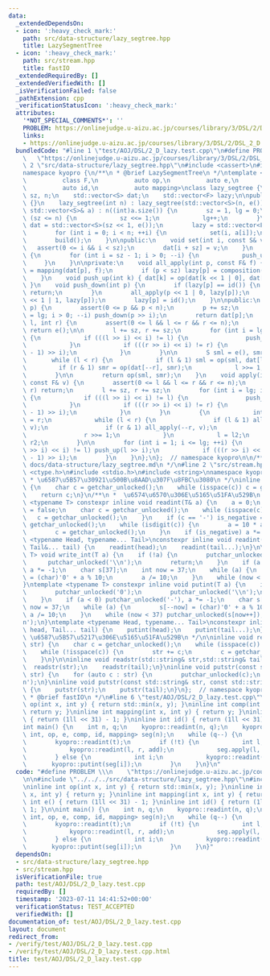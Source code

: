 ```yaml
---
data:
  _extendedDependsOn:
  - icon: ':heavy_check_mark:'
    path: src/data-structure/lazy_segtree.hpp
    title: LazySegmentTree
  - icon: ':heavy_check_mark:'
    path: src/stream.hpp
    title: fastIO
  _extendedRequiredBy: []
  _extendedVerifiedWith: []
  _isVerificationFailed: false
  _pathExtension: cpp
  _verificationStatusIcon: ':heavy_check_mark:'
  attributes:
    '*NOT_SPECIAL_COMMENTS*': ''
    PROBLEM: https://onlinejudge.u-aizu.ac.jp/courses/library/3/DSL/2/DSL_2_D
    links:
    - https://onlinejudge.u-aizu.ac.jp/courses/library/3/DSL/2/DSL_2_D
  bundledCode: "#line 1 \"test/AOJ/DSL/2_D_lazy.test.cpp\"\n#define PROBLEM \\\n \
    \   \"https://onlinejudge.u-aizu.ac.jp/courses/library/3/DSL/2/DSL_2_D\"\n\n#line\
    \ 2 \"src/data-structure/lazy_segtree.hpp\"\n#include <cassert>\n#include <vector>\n\
    namespace kyopro {\n/**\n * @brief LazySegmentTree\n */\ntemplate <class S,\n\
    \          class F,\n          auto op,\n          auto e,\n          auto composition,\n\
    \          auto id,\n          auto mapping>\nclass lazy_segtree {\n    int lg,\
    \ sz, n;\n    std::vector<S> dat;\n    std::vector<F> lazy;\n\npublic:\n    lazy_segtree()\
    \ {}\n    lazy_segtree(int n) : lazy_segtree(std::vector<S>(n, e())) {}\n    lazy_segtree(const\
    \ std::vector<S>& a) : n((int)a.size()) {\n        sz = 1, lg = 0;\n        while\
    \ (sz <= n) {\n            sz <<= 1;\n            lg++;\n        }\n\n       \
    \ dat = std::vector<S>(sz << 1, e());\n        lazy = std::vector<F>(sz, id());\n\
    \        for (int i = 0; i < n; ++i) {\n            set(i, a[i]);\n        }\n\
    \        build();\n    }\n\npublic:\n    void set(int i, const S& v) {\n     \
    \   assert(0 <= i && i < sz);\n        dat[i + sz] = v;\n    }\n    void build()\
    \ {\n        for (int i = sz - 1; i > 0; --i) {\n            push_up(i);\n   \
    \     }\n    }\n\nprivate:\n    void all_apply(int p, const F& f) {\n        dat[p]\
    \ = mapping(dat[p], f);\n        if (p < sz) lazy[p] = composition(lazy[p], f);\n\
    \    }\n    void push_up(int k) { dat[k] = op(dat[k << 1 | 0], dat[k << 1 | 1]);\
    \ }\n    void push_down(int p) {\n        if (lazy[p] == id()) {\n           \
    \ return;\n        }\n        all_apply(p << 1 | 0, lazy[p]);\n        all_apply(p\
    \ << 1 | 1, lazy[p]);\n        lazy[p] = id();\n    }\n\npublic:\n    S operator[](int\
    \ p) {\n        assert(0 <= p && p < n);\n        p += sz;\n        for (int i\
    \ = lg; i > 0; --i) push_down(p >> i);\n        return dat[p];\n    }\n    S fold(int\
    \ l, int r) {\n        assert(0 <= l && l <= r && r <= n);\n        if (l == r)\
    \ return e();\n\n        l += sz, r += sz;\n        for (int i = lg; i > 0; --i)\
    \ {\n            if (((l >> i) << i) != l) {\n                push_down(l >> i);\n\
    \            }\n            if (((r >> i) << i) != r) {\n                push_down((r\
    \ - 1) >> i);\n            }\n        }\n\n        S sml = e(), smr = e();\n \
    \       while (l < r) {\n            if (l & 1) sml = op(sml, dat[l++]);\n   \
    \         if (r & 1) smr = op(dat[--r], smr);\n            l >>= 1, r >>= 1;\n\
    \        }\n\n        return op(sml, smr);\n    }\n    void apply(int l, int r,\
    \ const F& v) {\n        assert(0 <= l && l <= r && r <= n);\n        if (l ==\
    \ r) return;\n        l += sz, r += sz;\n        for (int i = lg; i > 0; --i)\
    \ {\n            if (((l >> i) << i) != l) {\n                push_down(l >> i);\n\
    \            }\n            if (((r >> i) << i) != r) {\n                push_down((r\
    \ - 1) >> i);\n            }\n        }\n        {\n            int l2 = l, r2\
    \ = r;\n            while (l < r) {\n                if (l & 1) all_apply(l++,\
    \ v);\n                if (r & 1) all_apply(--r, v);\n                l >>= 1;\n\
    \                r >>= 1;\n            }\n            l = l2;\n            r =\
    \ r2;\n        }\n\n        for (int i = 1; i <= lg; ++i) {\n            if (((l\
    \ >> i) << i) != l) push_up(l >> i);\n            if (((r >> i) << i) != r) push_up((r\
    \ - 1) >> i);\n        }\n    }\n};\n};  // namespace kyopro\n\n/**\n * @docs\
    \ docs/data-structure/lazy_segtree.md\n */\n#line 2 \"src/stream.hpp\"\n#include\
    \ <ctype.h>\n#include <stdio.h>\n#include <string>\nnamespace kyopro {\n/**\n\
    \ * \u6587\u5B57\u30921\u500B\u8AAD\u307F\u8FBC\u3080\n */\ninline char readchar()\
    \ {\n    char c = getchar_unlocked();\n    while (isspace(c)) c = getchar_unlocked();\n\
    \    return c;\n}\n/**\n *  \u6574\u6570\u306E\u5165\u51FA\u529B\n */\ntemplate\
    \ <typename T> constexpr inline void readint(T& a) {\n    a = 0;\n    bool is_negative\
    \ = false;\n    char c = getchar_unlocked();\n    while (isspace(c)) {\n     \
    \   c = getchar_unlocked();\n    }\n    if (c == '-') is_negative = true, c =\
    \ getchar_unlocked();\n    while (isdigit(c)) {\n        a = 10 * a + (c - '0');\n\
    \        c = getchar_unlocked();\n    }\n    if (is_negative) a *= -1;\n}\ntemplate\
    \ <typename Head, typename... Tail>\nconstexpr inline void readint(Head& head,\
    \ Tail&... tail) {\n    readint(head);\n    readint(tail...);\n}\n\ntemplate <typename\
    \ T> void write_int(T a) {\n    if (!a) {\n        putchar_unlocked('0');\n  \
    \      putchar_unlocked('\\n');\n        return;\n    }\n    if (a < 0) putchar_unlocked('-'),\
    \ a *= -1;\n    char s[37];\n    int now = 37;\n    while (a) {\n        s[--now]\
    \ = (char)'0' + a % 10;\n        a /= 10;\n    }\n    while (now < 37) putchar_unlocked(s[now++]);\n\
    }\ntemplate <typename T> constexpr inline void putint(T a) {\n    if (!a) {\n\
    \        putchar_unlocked('0');\n        putchar_unlocked('\\n');\n        return;\n\
    \    }\n    if (a < 0) putchar_unlocked('-'), a *= -1;\n    char s[37];\n    int\
    \ now = 37;\n    while (a) {\n        s[--now] = (char)'0' + a % 10;\n       \
    \ a /= 10;\n    }\n    while (now < 37) putchar_unlocked(s[now++]);\n    putchar_unlocked('\\\
    n');\n}\ntemplate <typename Head, typename... Tail>\nconstexpr inline void putint(Head\
    \ head, Tail... tail) {\n    putint(head);\n    putint(tail...);\n}\n\n/**\n *\
    \ \u6587\u5B57\u5217\u306E\u5165\u51FA\u529B\n */\n\ninline void readstr(std::string&\
    \ str) {\n    char c = getchar_unlocked();\n    while (isspace(c)) c = getchar_unlocked();\n\
    \    while (!isspace(c)) {\n        str += c;\n        c = getchar_unlocked();\n\
    \    }\n}\n\ninline void readstr(std::string& str,std::string& tail...) {\n  \
    \  readstr(str);\n    readstr(tail);\n}\ninline void putstr(const std::string&\
    \ str) {\n    for (auto c : str) {\n        putchar_unlocked(c);\n    }\n    putchar_unlocked('\\\
    n');\n}\ninline void putstr(const std::string& str, const std::string& tail...)\
    \ {\n    putstr(str);\n    putstr(tail);\n}\n};  // namespace kyopro\n\n/**\n\
    \ * @brief fastIO\n */\n#line 6 \"test/AOJ/DSL/2_D_lazy.test.cpp\"\ninline int\
    \ op(int x, int y) { return std::min(x, y); }\ninline int comp(int x, int y) {\
    \ return y; }\ninline int mapping(int x, int y) { return y; }\ninline int e()\
    \ { return (1ll << 31) - 1; }\ninline int id() { return (1ll << 31) - 1; }\n\n\
    int main() {\n    int n, q;\n    kyopro::readint(n, q);\n    kyopro::lazy_segtree<int,\
    \ int, op, e, comp, id, mapping> seg(n);\n    while (q--) {\n        int t;\n\
    \        kyopro::readint(t);\n        if (!t) {\n            int l, r, add;\n\
    \            kyopro::readint(l, r, add);\n            seg.apply(l, r + 1, add);\n\
    \        } else {\n            int i;\n            kyopro::readint(i);\n     \
    \       kyopro::putint(seg[i]);\n        }\n    }\n}\n"
  code: "#define PROBLEM \\\n    \"https://onlinejudge.u-aizu.ac.jp/courses/library/3/DSL/2/DSL_2_D\"\
    \n\n#include \"../../../src/data-structure/lazy_segtree.hpp\"\n#include \"../../../src/stream.hpp\"\
    \ninline int op(int x, int y) { return std::min(x, y); }\ninline int comp(int\
    \ x, int y) { return y; }\ninline int mapping(int x, int y) { return y; }\ninline\
    \ int e() { return (1ll << 31) - 1; }\ninline int id() { return (1ll << 31) -\
    \ 1; }\n\nint main() {\n    int n, q;\n    kyopro::readint(n, q);\n    kyopro::lazy_segtree<int,\
    \ int, op, e, comp, id, mapping> seg(n);\n    while (q--) {\n        int t;\n\
    \        kyopro::readint(t);\n        if (!t) {\n            int l, r, add;\n\
    \            kyopro::readint(l, r, add);\n            seg.apply(l, r + 1, add);\n\
    \        } else {\n            int i;\n            kyopro::readint(i);\n     \
    \       kyopro::putint(seg[i]);\n        }\n    }\n}"
  dependsOn:
  - src/data-structure/lazy_segtree.hpp
  - src/stream.hpp
  isVerificationFile: true
  path: test/AOJ/DSL/2_D_lazy.test.cpp
  requiredBy: []
  timestamp: '2023-07-11 14:41:52+00:00'
  verificationStatus: TEST_ACCEPTED
  verifiedWith: []
documentation_of: test/AOJ/DSL/2_D_lazy.test.cpp
layout: document
redirect_from:
- /verify/test/AOJ/DSL/2_D_lazy.test.cpp
- /verify/test/AOJ/DSL/2_D_lazy.test.cpp.html
title: test/AOJ/DSL/2_D_lazy.test.cpp
---
```

